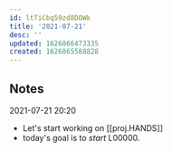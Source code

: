 ```yaml
---
id: ltTiCbq59zd8DOWk
title: '2021-07-21'
desc: ''
updated: 1626866473335
created: 1626865588828
---
```



## Notes
2021-07-21 20:20
- Let's start working on [[proj.HANDS]]
- today's goal is to _start_ L00000.
